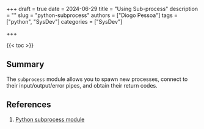 +++
draft = true
date = 2024-06-29
title = "Using Sub-process"
description = ""
slug = "python-subprocess"
authors = ["Diogo Pessoa"]
tags = ["python", "SysDev"]
categories = ["SysDev"]

+++

{{< toc >}}

## Summary

The `subprocess` module allows you to spawn new processes, connect to their input/output/error pipes, and obtain their
return codes.


## References

1. [Python subprocess module](https://docs.python.org/3/library/subprocess.html)
